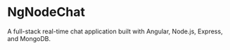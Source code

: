 # NgNodeChat
A full-stack real-time chat application built with Angular, Node.js, Express, and MongoDB.
